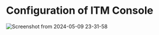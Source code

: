 # Configuration of ITM Console
![Screenshot from 2024-05-09 23-31-58](https://github.com/PranabNandy/FreeRTOS/assets/34576104/1b44bebf-b1dc-424a-81ca-88753b1d701c)
